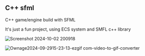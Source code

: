 ## C++ sfml 

C++ game/engine build with SFML

It's just a fun project, using ECS system and SMFL c++ library


![Screenshot 2024-10-02 200918](https://github.com/user-attachments/assets/66b85152-7e8a-4d9b-8389-ccbb94e41e16)


![Ownage2024-09-2915-23-13-ezgif com-video-to-gif-converter](https://github.com/user-attachments/assets/63281e32-211f-4fba-9dfa-c1a306e036a6)
